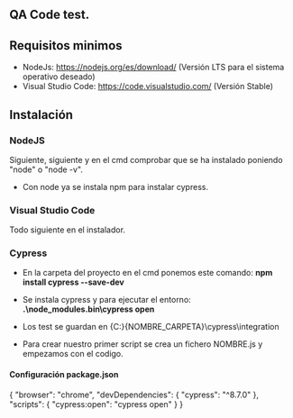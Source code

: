 ## QA Code test. 
## Requisitos minimos

- NodeJs: https://nodejs.org/es/download/ (Versión LTS para el sistema operativo deseado)
- Visual Studio Code: https://code.visualstudio.com/ (Versión Stable)

## Instalación

### NodeJS

Siguiente, siguiente y en el cmd comprobar que se ha instalado poniendo "node" o "node -v".
- Con node ya se instala npm para instalar cypress.

### Visual Studio Code

Todo siguiente en el instalador.

### Cypress

- En la carpeta del proyecto en el cmd ponemos este comando: **npm install cypress --save-dev**
- Se instala cypress y para ejecutar el entorno: **.\node_modules\.bin\cypress open**

- Los test se guardan en {C:\}{NOMBRE_CARPETA}\cypress\integration
- Para crear nuestro primer script se crea un fichero NOMBRE.js y empezamos con el codigo.

#### Configuración package.json

{
  "browser": "chrome", 
  "devDependencies": {
    "cypress": "^8.7.0"
  },
  "scripts": {
    "cypress:open": "cypress open"
  }
}